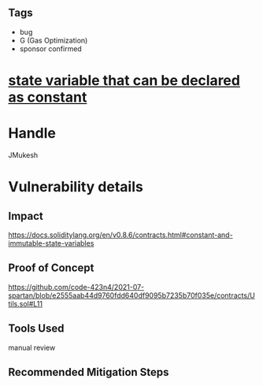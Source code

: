 ## Tags

- bug
- G (Gas Optimization)
- sponsor confirmed

# [state variable that can be declared as constant](https://github.com/code-423n4/2021-07-spartan-findings/issues/219) 

# Handle

JMukesh


# Vulnerability details

## Impact
https://docs.soliditylang.org/en/v0.8.6/contracts.html#constant-and-immutable-state-variables

## Proof of Concept

https://github.com/code-423n4/2021-07-spartan/blob/e2555aab44d9760fdd640df9095b7235b70f035e/contracts/Utils.sol#L11

## Tools Used

manual review

## Recommended Mitigation Steps


